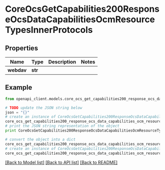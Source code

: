 # CoreOcsGetCapabilities200ResponseOcsDataCapabilitiesOcmResourceTypesInnerProtocols


## Properties
Name | Type | Description | Notes
------------ | ------------- | ------------- | -------------
**webdav** | **str** |  | 

## Example

```python
from openapi_client.models.core_ocs_get_capabilities200_response_ocs_data_capabilities_ocm_resource_types_inner_protocols import CoreOcsGetCapabilities200ResponseOcsDataCapabilitiesOcmResourceTypesInnerProtocols

# TODO update the JSON string below
json = "{}"
# create an instance of CoreOcsGetCapabilities200ResponseOcsDataCapabilitiesOcmResourceTypesInnerProtocols from a JSON string
core_ocs_get_capabilities200_response_ocs_data_capabilities_ocm_resource_types_inner_protocols_instance = CoreOcsGetCapabilities200ResponseOcsDataCapabilitiesOcmResourceTypesInnerProtocols.from_json(json)
# print the JSON string representation of the object
print CoreOcsGetCapabilities200ResponseOcsDataCapabilitiesOcmResourceTypesInnerProtocols.to_json()

# convert the object into a dict
core_ocs_get_capabilities200_response_ocs_data_capabilities_ocm_resource_types_inner_protocols_dict = core_ocs_get_capabilities200_response_ocs_data_capabilities_ocm_resource_types_inner_protocols_instance.to_dict()
# create an instance of CoreOcsGetCapabilities200ResponseOcsDataCapabilitiesOcmResourceTypesInnerProtocols from a dict
core_ocs_get_capabilities200_response_ocs_data_capabilities_ocm_resource_types_inner_protocols_form_dict = core_ocs_get_capabilities200_response_ocs_data_capabilities_ocm_resource_types_inner_protocols.from_dict(core_ocs_get_capabilities200_response_ocs_data_capabilities_ocm_resource_types_inner_protocols_dict)
```
[[Back to Model list]](../README.md#documentation-for-models) [[Back to API list]](../README.md#documentation-for-api-endpoints) [[Back to README]](../README.md)


